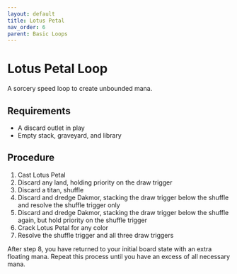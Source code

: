 ```yaml
---
layout: default
title: Lotus Petal
nav_order: 6
parent: Basic Loops
---
```


# Lotus Petal Loop

A sorcery speed loop to create unbounded mana.

## Requirements

* A discard outlet in play
* Empty stack, graveyard, and library

## Procedure

1. Cast Lotus Petal
1. Discard any land, holding priority on the draw trigger
1. Discard a titan, shuffle
1. Discard and dredge Dakmor, stacking the draw trigger below the shuffle and resolve the shuffle trigger only
1. Discard and dredge Dakmor, stacking the draw trigger below the shuffle again, but hold priority on the shuffle trigger
1. Crack Lotus Petal for any color
1. Resolve the shuffle trigger and all three draw triggers

After step 8, you have returned to your initial board state with an extra floating mana. Repeat this process until you have an excess of all necessary mana.
